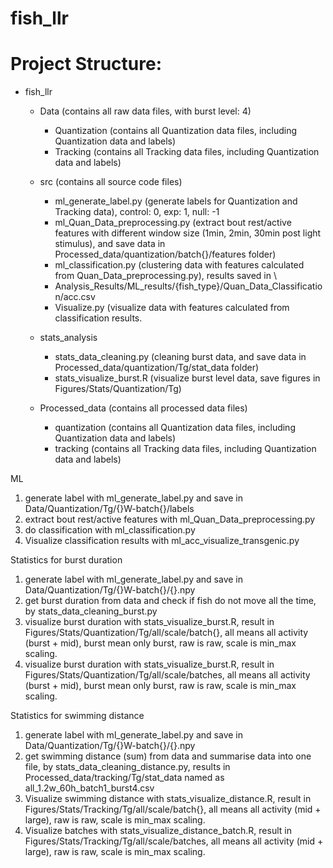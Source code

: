 # fish_llr

# Project Structure:
   - fish_llr
     - Data (contains all raw data files, with burst level: 4)
       - Quantization (contains all Quantization data files, including Quantization data and labels)
       - Tracking (contains all Tracking data files, including Quantization data and labels)

     - src (contains all source code files)
       - ml_generate_label.py (generate labels for Quantization and Tracking data), control: 0, exp: 1, null: -1
       - ml_Quan_Data_preprocessing.py (extract bout rest/active features with different window size 
       (1min, 2min, 30min post light stimulus), and save data in Processed_data/quantization/batch{}/features folder)
       - ml_classification.py (clustering data with features calculated from Quan_Data_preprocessing.py), results saved in \
       - Analysis_Results/ML_results/{fish_type}/Quan_Data_Classification/acc.csv
       - Visualize.py (visualize data with features calculated from classification results.

     - stats_analysis
       - stats_data_cleaning.py (cleaning burst data, and save data in Processed_data/quantization/Tg/stat_data folder)
       - stats_visualize_burst.R (visualize burst level data, save figures in Figures/Stats/Quantization/Tg)
       
     - Processed_data (contains all processed data files)
       - quantization (contains all Quantization data files, including Quantization data and labels)
       - tracking (contains all Tracking data files, including Quantization data and labels)



ML
1. generate label with ml_generate_label.py and save in Data/Quantization/Tg/{}W-batch{}/labels
2. extract bout rest/active features with ml_Quan_Data_preprocessing.py
3. do classification with ml_classification.py
4. Visualize classification results with ml_acc_visualize_transgenic.py

Statistics for burst duration
1. generate label with ml_generate_label.py and save in Data/Quantization/Tg/{}W-batch{}/{}.npy
2. get burst duration from data and check if fish do not move all the time,  by stats_data_cleaning_burst.py
3. visualize burst duration with stats_visualize_burst.R, result in Figures/Stats/Quantization/Tg/all/scale/batch{}, 
  all means all activity (burst + mid), burst mean only burst, raw is raw, scale is min_max scaling.
4. visualize burst duration with stats_visualize_burst.R, result in Figures/Stats/Quantization/Tg/all/scale/batches, 
  all means all activity (burst + mid), burst mean only burst, raw is raw, scale is min_max scaling.

Statistics for swimming distance
1. generate label with ml_generate_label.py and save in Data/Quantization/Tg/{}W-batch{}/{}.npy
2. get swimming distance (sum) from data and summarise data into one file, by stats_data_cleaning_distance.py, 
   results in Processed_data/tracking/Tg/stat_data named as all_1.2w_60h_batch1_burst4.csv
3. Visualize swimming distance with stats_visualize_distance.R, result in Figures/Stats/Tracking/Tg/all/scale/batch{}, 
   all means all activity (mid + large),  raw is raw, scale is min_max scaling.
4. Visualize batches with stats_visualize_distance_batch.R, result in Figures/Stats/Tracking/Tg/all/scale/batches, 
   all means all activity (mid + large),  raw is raw, scale is min_max scaling.

